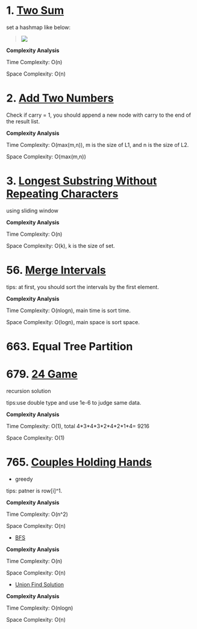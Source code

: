 # 1. [Two Sum](https://leetcode.com/problems/two-sum/)
 set a hashmap like below:

> [![](https://static.wixstatic.com/media/d6c009_5d222ede0745481d961aa480955bf7c2~mv2.png/v1/fill/w_740,h_260,al_c,q_95/d6c009_5d222ede0745481d961aa480955bf7c2~mv2.webp)](https://www.code-recipe.com/post/two-sum) 

**Complexity Analysis**

Time Complexity: O(n)

Space Complexity: O(n)

# 2. [Add Two Numbers](https://leetcode.com/problems/add-two-numbers/)


Check if carry = 1, you should append a new node with carry to the end of the result list. 

**Complexity Analysis**

Time Complexity: O(max(m,n)), m is the size of L1, and n is the size of L2.

Space Complexity: O(max(m,n))

# 3. [Longest Substring Without Repeating Characters](https://leetcode.com/problems/longest-substring-without-repeating-characters/)

using sliding window

**Complexity Analysis**

Time Complexity: O(n)

Space Complexity: O(k), k is the size of set.
# 56. [Merge Intervals](https://leetcode.com/problems/merge-intervals/)

tips: at first, you should sort the intervals by the first element.

**Complexity Analysis**

Time Complexity: O(nlogn), main time is sort time.

Space Complexity: O(logn), main space is sort space.

# 663. Equal Tree Partition

# 679. [24 Game](https://leetcode.com/problems/24-game/)

recursion solution

tips:use double type and use 1e-6 to judge same data.

**Complexity Analysis**

Time Complexity: O(1), total 4\*3*4\*3\*2\*4\*2\*1\*4= 9216

Space Complexity: O(1)


# 765. [Couples Holding Hands](https://leetcode.com/problems/couples-holding-hands/)

+ greedy

tips: patner is row[i]^1.

**Complexity Analysis**

Time Complexity: O(n^2)

Space Complexity: O(n)

+ [BFS](https://leetcode.com/problems/couples-holding-hands/discuss/1753082/C%2B%2B-O(n)-BFS-Approach-with-Detailed-Explanation-and-Diagram)

**Complexity Analysis**

Time Complexity: O(n)

Space Complexity: O(n)

+ [Union Find Solution](https://leetcode.com/problems/couples-holding-hands/discuss/1723790/Java-Union-Find-Solution)

**Complexity Analysis**

Time Complexity: O(nlogn)

Space Complexity: O(n)





